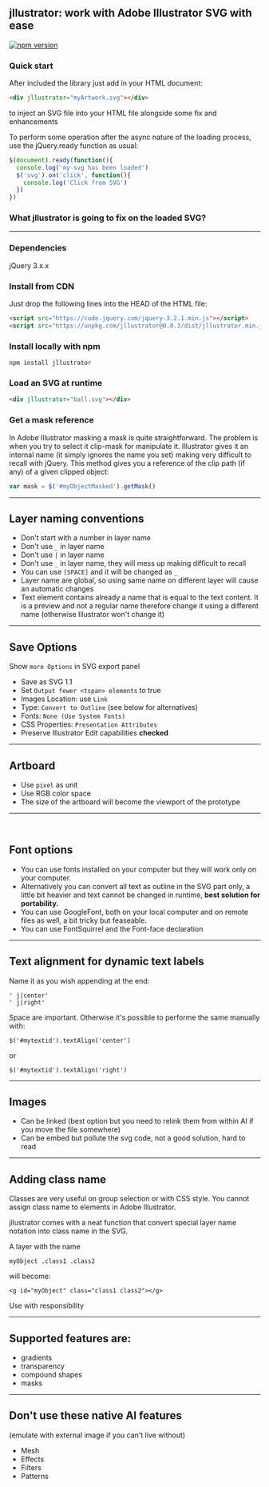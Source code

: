 ## jllustrator: work with Adobe Illustrator SVG with ease 

[![npm version](https://badge.fury.io/js/jllustrator.svg)](https://badge.fury.io/js/jllustrator)





### Quick start

After included the library just add in your HTML document:

```html
<div jllustrator="myArtwork.svg"></div>
```

to inject an SVG file into your HTML file alongside some fix and enhancements

To perform some operation after the async nature of the loading process, use the jQuery.ready function as usual:

```javascript
$(document).ready(function(){
  console.log('my svg has been loaded')
  $('svg').on('click', function(){
    console.log('Click from SVG')
  })
})
```



### What jllustrator is going to fix on the loaded SVG?



---

### Dependencies

jQuery 3.x.x

### Install from CDN

Just drop the following lines into the HEAD of the HTML file:

```html
<script src="https://code.jquery.com/jquery-3.2.1.min.js"></script>
<script src="https://unpkg.com/jllustrator@0.0.3/dist/jllustrator.min.js"></script>
```



### Install locally with npm

```
npm install jllustrator
```



### Load an SVG at runtime

```html
<div jllustrator="ball.svg"></div>
```


### Get a mask reference

In Adobe Illustrator masking a mask is quite straightforward. The problem is when you try to select it clip-mask for manipulate it. Illustrator gives it an internal name (it simply ignores the name you set) making very difficult to recall with jQuery.
This method gives you a reference of the clip path (if any) of a given clipped object:

```js
var mask = $('#myObjectMasked').getMask()
```


---

## Layer naming conventions

- Don't start with a number in layer name
- Don't use ```_``` in layer name
- Don't use ```|``` in layer name
- Don't use ```_``` in layer name, they will mess up making difficult to recall
- You can use ```[SPACE]``` and it will be changed as ```_```
- Layer name are global, so using same name on different layer will cause an automatic changes
- Text element contains already a name that is equal to the text content. It is a preview and not a regular name therefore change it using a different name (otherwise Illustrator won't change it)

---

## Save Options

Show ```more Options``` in SVG export panel

- Save as SVG 1.1
- Set ```Output fewer <tspan> elements``` to true
- Images Location: use ```Link```
- Type: ```Convert to Outline``` (see below for alternatives)
- Fonts: ```None (Use System Fonts)```
- CSS Properties: ```Presentation Attributes```
- Preserve Illustrator Edit capabilities **checked**

---

## Artboard 

- Use ```pixel``` as unit
- Use RGB color space 
- The size of the artboard will become the viewport of the prototype

---


​    
## Font options

- You can use fonts installed on your computer but they will work only on your computer.
- Alternatively you can convert all text as outline in the SVG part only, a little bit heavier and text cannot be changed in runtime, **best solution for portability.**
- You can use GoogleFont, both on your local computer and on remote files as well, a bit tricky but feaseable.
- You can use FontSquirrel and the Font-face declaration


---

## Text alignment for dynamic text labels

Name it as you wish appending at the end:

    ' j|center'
    ' j|right'

Space are important.
Otherwise it's possible to performe the same manually with:

    $('#mytextid').textAlign('center')

or

    $('#mytextid').textAlign('right')


---

## Images

- Can be linked (best option but you need to relink them from within AI if you move the file somewhere)
- Can be embed but pollute the svg code, not a good solution, hard to read






---

## Adding class name

Classes are very useful on group selection or with CSS style. You cannot assign class name to elements in Adobe Illustrator.  

jllustrator comes with a neat function that convert special layer name notation into class name in the SVG.

A layer with the name

```myObject .class1 .class2```

will become:

```<g id="myObject" class="class1 class2"></g>```

Use with responsibility

---

## Supported features are:

- gradients
- transparency
- compound shapes
- masks

---

## Don't use these native AI features 

(emulate with external image if you can't live without)

- Mesh
- Effects
- Filters
- Patterns

